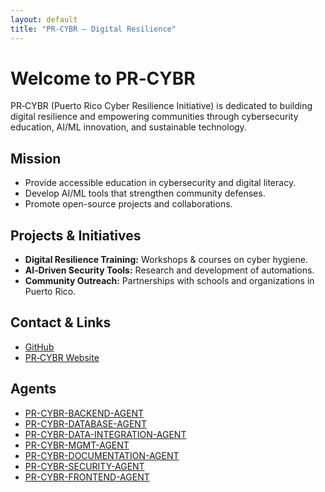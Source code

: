 ```yaml
---
layout: default
title: "PR-CYBR – Digital Resilience"
---
```


# Welcome to PR‑CYBR  

PR‑CYBR (Puerto Rico Cyber Resilience Initiative) is dedicated to building digital resilience and empowering communities through cybersecurity education, AI/ML innovation, and sustainable technology.  

## Mission  

- Provide accessible education in cybersecurity and digital literacy.  
- Develop AI/ML tools that strengthen community defenses.  
- Promote open-source projects and collaborations.  

## Projects & Initiatives  

- **Digital Resilience Training:** Workshops & courses on cyber hygiene.  
- **AI‑Driven Security Tools:** Research and development of automations.  
- **Community Outreach:** Partnerships with schools and organizations in Puerto Rico.  

## Contact & Links  

- [GitHub](https://github.com/PR-CYBR)  
- [PR‑CYBR Website](https://pr-cybr.org)

## Agents  

- [PR-CYBR-BACKEND-AGENT](https://pr-cybr.github.io/PR-CYBR-BACKEND-AGENT/)  
- [PR-CYBR-DATABASE-AGENT](https://pr-cybr.github.io/PR-CYBR-DATABASE-AGENT/)  
- [PR-CYBR-DATA-INTEGRATION-AGENT](https://pr-cybr.github.io/PR-CYBR-DATA-INTEGRATION-AGENT/)  
- [PR-CYBR-MGMT-AGENT](https://pr-cybr.github.io/PR-CYBR-MGMT-AGENT/)  
- [PR-CYBR-DOCUMENTATION-AGENT](https://pr-cybr.github.io/PR-CYBR-DOCUMENTATION-AGENT/)  
- [PR-CYBR-SECURITY-AGENT](https://pr-cybr.github.io/PR-CYBR-SECURITY-AGENT/)  
- [PR-CYBR-FRONTEND-AGENT](https://pr-cybr.github.io/PR-CYBR-FRONTEND-AGENT/)

